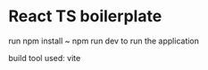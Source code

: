 # React TS boilerplate

run npm install ~ npm run dev   to run the application

build tool used: vite
